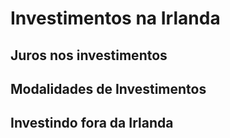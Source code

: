 # Investimentos na Irlanda

## Juros nos investimentos

## Modalidades de Investimentos

## Investindo fora da Irlanda
